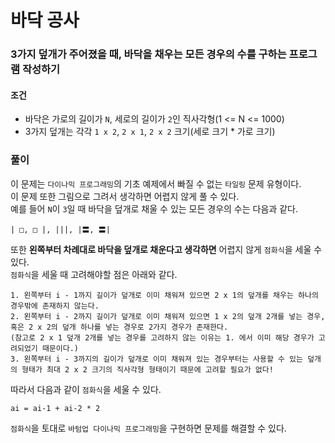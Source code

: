 # 바닥 공사 
### 3가지 덮개가 주어졌을 때, 바닥을 채우는 모든 경우의 수를 구하는 프로그램 작성하기
#### 조건
- 바닥은 가로의 길이가 ```N```, 세로의 길이가 ```2```인 직사각형(1 <= N <= 1000)
- 3가지 덮개는 각각 ```1 x 2```, ```2 x 1```, ```2 x 2``` 크기(세로 크기 * 가로 크기)
### 풀이  
이 문제는 ```다이나믹 프로그래밍```의 기초 예제에서 빠질 수 없는 ```타일링``` 문제 유형이다.   
이 문제 또한 그림으로 그려서 생각하면 어렵지 않게 풀 수 있다.  
예를 들어 ```N```이 ```3```일 때 바닥을 덮개로 채울 수 있는 모든 경우의 수는 다음과 같다.  
```
| □, □ |, |||, |〓, 〓|
```
또한 **왼쪽부터 차례대로 바닥을 덮개로 채운다고 생각하면** 어렵지 않게 ```점화식```을 세울 수 있다.  
```점화식```을 세울 때 고려해야할 점은 아래와 같다.  
```
1. 왼쪽부터 i - 1까지 길이가 덮개로 이미 채워져 있으면 2 x 1의 덮개를 채우는 하나의 경우밖에 존재하지 않는다.
2. 왼쪽부터 i - 2까지 길이가 덮개로 이미 채워져 있으면 1 x 2의 덮개 2개를 넣는 경우, 혹은 2 x 2의 덮개 하나를 넣는 경우로 2가지 경우가 존재한다.
(참고로 2 x 1 덮개 2개를 넣는 경우를 고려하지 않는 이유는 1. 에서 이미 해당 경우가 고려되었기 때문이다.)
3. 왼쪽부터 i - 3까지의 길이가 덮개로 이미 채워져 있는 경우부터는 사용할 수 있는 덮개의 형태가 최대 2 x 2 크기의 직사각형 형태이기 때문에 고려할 필요가 없다!
```
따라서 다음과 같이 ```점화식```을 세울 수 있다.
```
ai = ai-1 + ai-2 * 2
```
```점화식```을 토대로 ```바텀업 다이나믹 프로그래밍```을 구현하면 문제를 해결할 수 있다.
